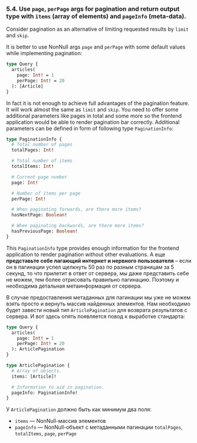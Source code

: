 ### <a name="rule-5.4"></a> 5.4. Use `page`, `perPage` args for pagination and return output type with `items` (array of elements) and `pageInfo` (meta-data).

Consider pagination as an alternative of limiting requested results by `limit` and `skip`.

It is better to use NonNull args `page` and `perPage` with some default values while implementing pagination:

```graphql
type Query {
  articles(
    page: Int! = 1
    perPage: Int! = 20
  ): [Article]
}
```

In fact it is not enough to achieve full advantages of the pagination feature. It will work almost the same as `limit` and `skip`. You need to offer some additional parameters like pages in total and some more so the frontend application would be able to render pagination bar correctly. Additional parameters can be defined in form of following type `PaginationInfo`:

```graphql
type PaginationInfo {
  # Total number of pages
  totalPages: Int!

  # Total number of items
  totalItems: Int!

  # Current page number
  page: Int!

  # Number of items per page
  perPage: Int!

  # When paginating forwards, are there more items?
  hasNextPage: Boolean!

  # When paginating backwards, are there more items?
  hasPreviousPage: Boolean!
}
```

This `PaginationInfo` type provides enough information for the frontend application to render pagination without other evaluations. А еще **представьте себе лагающий интернет и нервного пользователя** – если он в пагинации успел щелкнуть 50 раз по разным страницам за 5 секунд, то что прилетит в ответ от сервера, мы даже представить себе не можем, тем более отрисовать правильно пагинацию. Поэтому и необходима детальная метаинформация от сервера.

В случае предоставления метаданных для пагинации мы уже не можем взять просто и вернуть массив найденных элементов. Нам необходимо будет завести новый тип `ArticlePagination` для возврата результатов с сервера. И вот здесь опять появляется повод к выработке стандарта:

```graphql
type Query {
  articles(
    page: Int! = 1
    perPage: Int! = 20
  ): ArticlePagination
}

type ArticlePagination {
  # Array of objects.
  items: [Article]!

  # Information to aid in pagination.
  pageInfo: PaginationInfo!
}
```

У `ArticlePagination` должно быть как минимум два поля:

- `items` — NonNull-массив элементов
- `pageInfo` — NonNull-объект с метаданными пагинации `totalPages`, `totalItems`, `page`, `perPage`